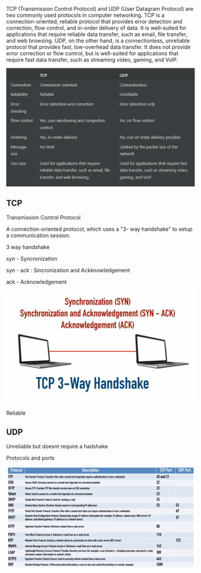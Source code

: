 <link rel="stylesheet" type="text/css" href="..\markcss.css">
<style>
</style>
TCP (Transmission Control Protocol) and UDP (User Datagram Protocol) are two commonly used protocols in computer networking. TCP is a connection-oriented, reliable protocol that provides error detection and correction, flow control, and in-order delivery of data. It is well-suited for applications that require reliable data transfer, such as email, file transfer, and web browsing. UDP, on the other hand, is a connectionless, unreliable protocol that provides fast, low-overhead data transfer. It does not provide error correction or flow control, but is well-suited for applications that require fast data transfer, such as streaming video, gaming, and VoIP.


![](2023-03-10-20-53-52.png)



## TCP 
Transmission Control Protocol

A connection-oriented protocol, which uses a "3- way handshake" to setup a communication session.

3 way handshake

syn - Syncronization

syn - ack : Sincronization and Ackknowledgement

ack - Acknowledgement

![](2023-03-10-20-47-00.png)

Reliable


## UDP

Unreliable but doesnt require a hadshake



Protocols and ports

![](2023-03-10-20-49-22.png)